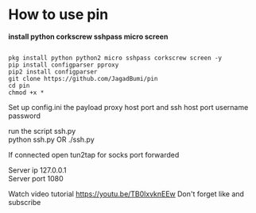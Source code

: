 # How to use pin
<b>install python corkscrew sshpass micro screen</b>
<pre><code>
pkg install python python2 micro sshpass corkscrew screen -y
pip install configparser pproxy
pip2 install configparser
git clone https://github.com/JagadBumi/pin
cd pin
chmod +x *
</code></pre>

Set up config.ini the payload proxy host port and ssh host port username password
<br>

run the script ssh.py
<br>
python ssh.py OR ./ssh.py
<br>

If connected open tun2tap for socks port forwarded
<br>

Server ip 127.0.0.1
<br>
Server port 1080
<br>

Watch video tutorial https://youtu.be/TB0lxvknEEw
Don't forget like and subscribe

